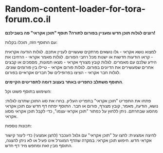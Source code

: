 # Random-content-loader-for-tora-forum.co.il
**רוצים לגלות תוכן חדש ומעניין בפורום לתורה? תוסף "תוכן אקראי" פה בשבילכם!**

עם התוסף הזה, תוכלו בקלות:

למצוא נושא אקראי - גלו נושאים מרתקים שעשויים לעניין אתכם.
לגלות הודעה אקראית - קראו הודעות חדשות או ישנות מכל רחבי הפורום.
לגלות מאמר אקראי - הרחיבו את הידע שלכם עם מאמרים.
לגלות קובץ מצורף אקראי - מצאו תמונות, מסמכים או קבצים אחרים שמעשירים את הדיונים בפורום.
לגלות פורום אקראי - טיילו בין פורומים שונים.
לגלות חבר אקראי - הציצו בפרופילים של חברים אקראיים בפורום.

**התוסף משתלב כתפריט באתר בעצוב דומה לתפריטים הקיימים**.

השימוש בתוסף פשוט וקל:

פתחו את התפריט "תוכן אקראי" בתפריט העליון.
בחרו את סוג התוכן שתרצו לגלות: נושא, הודעה, מאמר, קובץ מצורף, פורום או חבר.
התוסף יפתח דף חדש עם תוכן אקראי מהסוג שבחרתם.
ניתן ללחוץ על כפתור "תוכן אקראי עצמו", כדי לקבל תוכן אקראי מסוג אקראי.



תכונות נוספות:

לחיצה אמצעית: לחצו על "תוכן אקראי" עם גלגל העכבר (לחצן אמצעי) כדי ליצור קישור אקראי חדש.
חיפוש תוכן אקראי: במקרה שהדף המוגרל אינו פעיל או לא ניתן להצגה, התוסף מבין זאת ומחפש מיד דף חדש.
